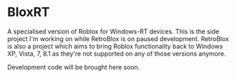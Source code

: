 # BloxRT
A specialised version of Roblox for Windows-RT devices.
This is the side project I'm working on while RetroBlox is on paused development. RetroBlox is also a project which aims to bring Roblox functionality back to Windows XP, Vista, 7, 8.1 as they're not supported on any of those versions anymore.

Development code will be brought here soon.
